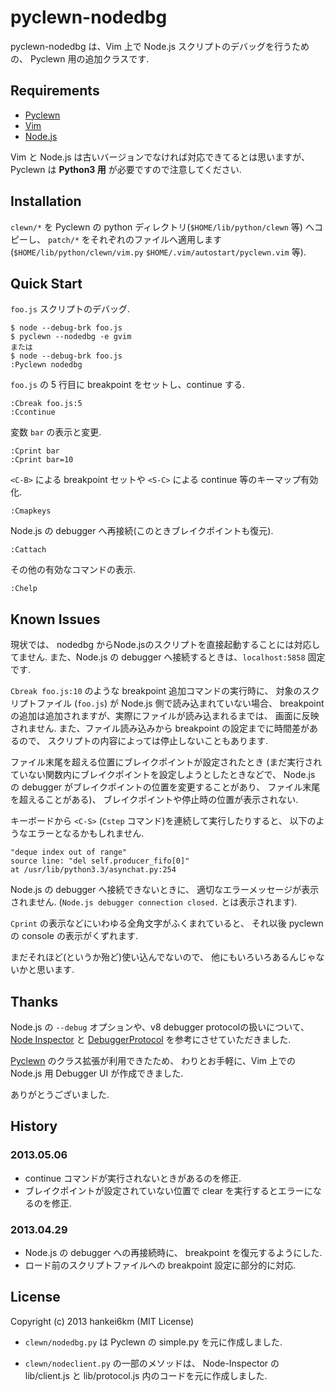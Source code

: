 # pyclewn-nodedbg

pyclewn-nodedbg は、Vim 上で Node.js スクリプトのデバッグを行うための、
Pyclewn 用の追加クラスです.

## Requirements

* [Pyclewn](http://pyclewn.sourceforge.net)
* [Vim](http://www.vim.org)
* [Node.js](http://nodejs.org)

Vim と Node.js は古いバージョンでなければ対応できてるとは思いますが、
Pyclewn は **Python3 用** が必要ですので注意してください.

## Installation

`clewn/*` を Pyclewn の python ディレクトリ(`$HOME/lib/python/clewn` 等) へコピーし、
`patch/*` をそれぞれのファイルへ適用します
(`$HOME/lib/python/clewn/vim.py` `$HOME/.vim/autostart/pyclewn.vim` 等).

## Quick Start

`foo.js` スクリプトのデバッグ.

    $ node --debug-brk foo.js
    $ pyclewn --nodedbg -e gvim
    または
    $ node --debug-brk foo.js
    :Pyclewn nodedbg

`foo.js` の 5 行目に breakpoint をセットし、continue する.

    :Cbreak foo.js:5
    :Ccontinue

変数 `bar` の表示と変更.

    :Cprint bar
    :Cprint bar=10

`<C-B>` による breakpoint セットや `<S-C>` による continue 等のキーマップ有効化.

    :Cmapkeys

Node.js の debugger へ再接続(このときブレイクポイントも復元).

    :Cattach

その他の有効なコマンドの表示.

    :Chelp

## Known Issues

現状では、
nodedbg からNode.jsのスクリプトを直接起動することには対応してません.
また、Node.js の debugger へ接続するときは、`localhost:5858` 固定です.

`Cbreak foo.js:10` のような breakpoint 追加コマンドの実行時に、
対象のスクリプトファイル (`foo.js`) が Node.js 側で読み込まれていない場合、
breakpoint の追加は追加されますが、実際にファイルが読み込まれるまでは、
画面に反映されません.
また、ファイル読み込みから breakpoint の設定までに時間差があるので、
スクリプトの内容によっては停止しないこともあります.

ファイル末尾を超える位置にブレイクポイントが設定されたとき
(まだ実行されていない関数内にブレイクポイントを設定しようとしたときなどで、
Node.js の debugger がブレイクポイントの位置を変更することがあり、
ファイル末尾を超えることがある)、
ブレイクポイントや停止時の位置が表示されない.

キーボードから `<C-S>` (`Cstep` コマンド)を連続して実行したりすると、
以下のようなエラーとなるかもしれません.

    "deque index out of range"
    source line: "del self.producer_fifo[0]"
    at /usr/lib/python3.3/asynchat.py:254

Node.js の debugger へ接続できないときに、
適切なエラーメッセージが表示されません.
(`Node.js debugger connection closed.` とは表示されます).

`Cprint` の表示などにいわゆる全角文字がふくまれていると、
それ以後 pyclewn の console の表示がくずれます.

まだそれほど(というか殆ど)使い込んでないので、
他にもいろいろあるんじゃないかと思います.


## Thanks

Node.js の `--debug` オプションや、v8 debugger protocolの扱いについて、
[Node Inspector](http://github.com/dannycoates/node-inspector) と
[DebuggerProtocol](https://code.google.com/p/v8/wiki/DebuggerProtocol)
を参考にさせていただきました.

[Pyclewn](http://pyclewn.sourceforge.net) のクラス拡張が利用できたため、
わりとお手軽に、Vim 上での Node.js 用 Debugger UI が作成できました.

ありがとうございました.

## History

### 2013.05.06

* continue コマンドが実行されないときがあるのを修正.
* ブレイクポイントが設定されていない位置で clear を実行するとエラーになるのを修正.

### 2013.04.29

* Node.js の debugger への再接続時に、 breakpoint を復元するようにした.
* ロード前のスクリプトファイルへの breakpoint 設定に部分的に対応.

## License

Copyright (c) 2013 hankei6km (MIT License)

* `clewn/nodedbg.py` は Pyclewn の simple.py を元に作成しました.

* `clewn/nodeclient.py` の一部のメソッドは、
Node-Inspector の lib/client.js と lib/protocol.js 内のコードを元に作成しました.

